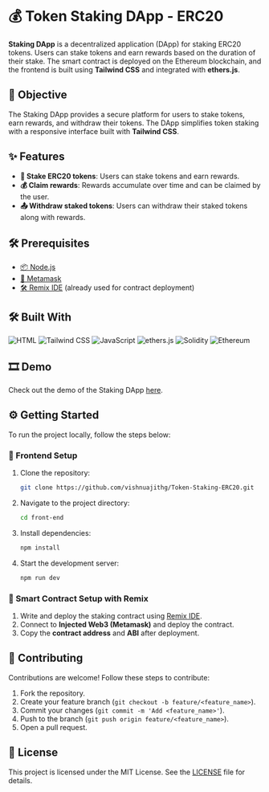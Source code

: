 # 💰  Token Staking DApp - ERC20

**Staking DApp** is a decentralized application (DApp) for staking ERC20 tokens. Users can stake tokens and earn rewards based on the duration of their stake. The smart contract is deployed on the Ethereum blockchain, and the frontend is built using **Tailwind CSS** and integrated with **ethers.js**.

## 🎯 Objective

The Staking DApp provides a secure platform for users to stake tokens, earn rewards, and withdraw their tokens. The DApp simplifies token staking with a responsive interface built with **Tailwind CSS**.

## ✨ Features

- **🔗 Stake ERC20 tokens**: Users can stake tokens and earn rewards.
- **💰 Claim rewards**: Rewards accumulate over time and can be claimed by the user.
- **📤 Withdraw staked tokens**: Users can withdraw their staked tokens along with rewards.

## 🛠 Prerequisites

- [📦 Node.js](https://nodejs.org/)
- [🔐 Metamask](https://metamask.io/)
- [🛠 Remix IDE](https://remix.ethereum.org/) (already used for contract deployment)


## 🛠️ Built With

![HTML](https://img.shields.io/badge/HTML-000000?style=flat&logo=html5&logoColor=E34F26&logoHeight=40)
![Tailwind CSS](https://img.shields.io/badge/Tailwind%20CSS-38B2AC?style=flat&logo=tailwindcss&logoColor=white)
![JavaScript](https://img.shields.io/badge/JavaScript-F7DF1E?style=flat&logo=javascript&logoColor=black)
![ethers.js](https://img.shields.io/badge/ethers.js-282828?style=flat&logo=ethersdotjs&logoColor=white)
![Solidity](https://img.shields.io/badge/Solidity-363636?style=flat&logo=solidity&logoColor=white)
![Ethereum](https://img.shields.io/badge/Ethereum-3C3C3D?style=flat&logo=ethereum&logoColor=white)

## 🎞️ Demo

Check out the demo of the Staking DApp [here](https://youtu.be/).

## ⚙️ Getting Started

To run the project locally, follow the steps below:

### 🚀 Frontend Setup

1. Clone the repository:
    ```bash
    git clone https://github.com/vishnuajithg/Token-Staking-ERC20.git
    ```
2. Navigate to the project directory:
    ```bash
    cd front-end
    ```
3. Install dependencies:
    ```bash
    npm install
    ```
4. Start the development server:
    ```bash
    npm run dev
    ```

### 🔗 Smart Contract Setup with Remix

1. Write and deploy the staking contract using [Remix IDE](https://remix.ethereum.org/).
2. Connect to **Injected Web3 (Metamask)** and deploy the contract.
3. Copy the **contract address** and **ABI** after deployment.

## 🤝 Contributing

Contributions are welcome! Follow these steps to contribute:

1. Fork the repository.
2. Create your feature branch (`git checkout -b feature/<feature_name>`).
3. Commit your changes (`git commit -m 'Add <feature_name>'`).
4. Push to the branch (`git push origin feature/<feature_name>`).
5. Open a pull request.

## 📄 License

This project is licensed under the MIT License. See the [LICENSE](LICENSE) file for details.
